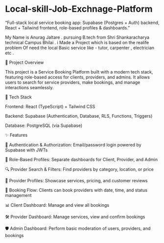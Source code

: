 # Local-skill-Job-Exchnage-Platform
“Full-stack local service booking app: Supabase (Postgres + Auth) backend, React + Tailwind frontend, role-based profiles &amp; dashboards.”

My Name is Anurag Jaltare . pursuing B.tech from Shri Shankaracharya technical Campus Bhilai . i Made a Project which is based on the realife problem Of need the local Basic service like - tutor, carpenter , electrician etc .


📖 Project Overview

This project is a Service Booking Platform built with a modern tech stack, featuring role-based access for clients, providers, and admins. It allows users to search for service providers, make bookings, and manage interactions seamlessly.

🚀 Tech Stack

Frontend: React (TypeScript) + Tailwind CSS

Backend: Supabase (Authentication, Database, RLS, Functions, Triggers)

Database: PostgreSQL (via Supabase)

✨ Features

🔑 Authentication & Authorization: Email/password login powered by Supabase with JWTs

👥 Role-Based Profiles: Separate dashboards for Client, Provider, and Admin

🔍 Provider Search & Filters: Find providers by category, location, or price

📝 Provider Profiles: Showcase services, pricing, and customer reviews

📅 Booking Flow: Clients can book providers with date, time, and status management

📊 Client Dashboard: Manage and view all bookings

🛠 Provider Dashboard: Manage services, view and confirm bookings

🛡 Admin Dashboard: Perform basic moderation of users, providers, and bookings
